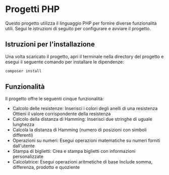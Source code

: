# Progetti PHP

Questo progetto utilizza il linguaggio PHP per fornire diverse funzionalità utili. Segui le istruzioni di seguito per configurare e avviare il progetto.

## Istruzioni per l'installazione

Una volta scaricato il progetto, apri il terminale nella directory del progetto e esegui il seguente comando per installare le dipendenze:

```bash
composer install
```

## Funzionalità

Il progetto offre le seguenti cinque funzionalità:

- Calcolo delle resistenze:
Inserisci i colori degli anelli di una resistenza
Ottieni il valore corrispondente della resistenza
- Calcolo della distanza di Hamming:
Inserisci due stringhe di uguale lunghezza
- Calcola la distanza di Hamming (numero di posizioni con simboli differenti)
- Operazioni su numeri:
Esegui operazioni matematiche su numeri forniti dall'utente
- Stampa di biglietti:
Crea e stampa biglietti con informazioni personalizzate
- Calcolatrice:
Esegui operazioni aritmetiche di base
Include somma, differenza, prodotto e quoziente

